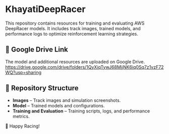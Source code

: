 # KhayatiDeepRacer

This repository contains resources for training and evaluating AWS DeepRacer models. It includes track images, trained models, and performance logs to optimize reinforcement learning strategies.  

## 📂 Google Drive Link  
The model and additional resources are uploaded on Google Drive.  
https://drive.google.com/drive/folders/1QyXiqTywJ68MjjNK6iq0Sq7z1vzF72WQ?usp=sharing

## 📁 Repository Structure  
- **Images** – Track images and simulation screenshots.  
- **Model** – Trained models and configurations.  
- **Training and Evaluation** – Training scripts, logs, and performance metrics.  

🚀 Happy Racing!

